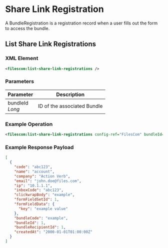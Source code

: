 # Share Link Registration

A BundleRegistration is a registration record when a user fills out the form to access the bundle.

## List Share Link Registrations

### XML Element

```xml
<filescom:list-share-link-registrations />
```

### Parameters

| Parameter | Description |
| --------- | ----------- |
| bundleId<br/>*Long* | ID of the associated Bundle |


### Example Operation

```xml
<filescom:list-share-link-registrations config-ref="FilesCom" bundleId="1" />
```


### Example Response Payload

```json
[
  {
    "code": "abc123",
    "name": "account",
    "company": "Action Verb",
    "email": "john.doe@files.com",
    "ip": "10.1.1.1",
    "inboxCode": "abc123",
    "clickwrapBody": "example",
    "formFieldSetId": 1,
    "formFieldData": {
      "key": "example value"
    },
    "bundleCode": "example",
    "bundleId": 1,
    "bundleRecipientId": 1,
    "createdAt": "2000-01-01T01:00:00Z"
  }
]
```

